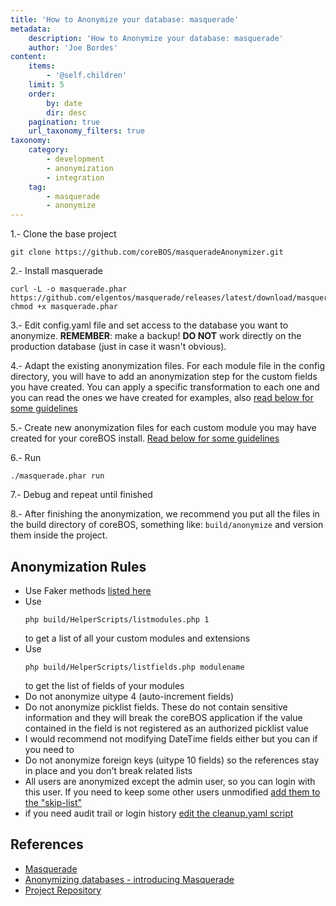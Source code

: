 ```yaml
---
title: 'How to Anonymize your database: masquerade'
metadata:
    description: 'How to Anonymize your database: masquerade'
    author: 'Joe Bordes'
content:
    items:
        - '@self.children'
    limit: 5
    order:
        by: date
        dir: desc
    pagination: true
    url_taxonomy_filters: true
taxonomy:
    category:
        - development
        - anonymization
        - integration
    tag:
        - masquerade
        - anonymize
---
```


1.- Clone the base project

    git clone https://github.com/coreBOS/masqueradeAnonymizer.git

2.- Install masquerade

    curl -L -o masquerade.phar https://github.com/elgentos/masquerade/releases/latest/download/masquerade.phar
    chmod +x masquerade.phar

3.- Edit config.yaml file and set access to the database you want to
anonymize. **REMEMBER**: make a backup! **DO NOT** work directly on the
production database (just in case it wasn't obvious).

4.- Adapt the existing anonymization files. For each module file in the
config directory, you will have to add an anonymization step for the
custom fields you have created. You can apply a specific transformation
to each one and you can read the ones we have created for examples, also
[read below for some guidelines](http://localhost/coreBOSDocumentation/developer-guide/development%20framework/anonymizedb#anonymization-rules)

5.- Create new anonymization files for each custom module you may have
created for your coreBOS install. [Read below for some guidelines](http://localhost/coreBOSDocumentation/developer-guide/development%20framework/anonymizedb#anonymization-rules)

6.- Run

    ./masquerade.phar run

7.- Debug and repeat until finished

8.- After finishing the anonymization, we recommend you put all the
files in the build directory of coreBOS, something like:
`build/anonymize` and version them inside the project.

Anonymization Rules
-------------------

-   Use Faker methods [listed here](https://github.com/fzaninotto/Faker#formatters)
-   Use 
    ```
    php build/HelperScripts/listmodules.php 1
    ```
     to get a list of all
    your custom modules and extensions
-   Use 
    ```
    php build/HelperScripts/listfields.php modulename
    ```
    to get the list of fields of your modules
-   Do not anonymize uitype 4 (auto-increment fields)
-   Do not anonymize picklist fields. These do not contain sensitive
    information and they will break the coreBOS application if the value
    contained in the field is not registered as an authorized picklist
    value
-   I would recommend not modifying DateTime fields either but you can
    if you need to
-   Do not anonymize foreign keys (uitype 10 fields) so the references
    stay in place and you don't break related lists
-   All users are anonymized except the admin user, so you can login
    with this user. If you need to keep some other users unmodified [add them to the "skip-list"](https://github.com/coreBOS/masqueradeAnonymizer/blob/main/config/corebos/vtiger_users.yaml#L4)
-   if you need audit trail or login history [edit the cleanup.yaml script](https://github.com/coreBOS/masqueradeAnonymizer/blob/main/config/corebos/cleanup.yaml)

References
----------

-   [Masquerade](https://github.com/elgentos/masquerade)
-   [Anonymizing databases - introducing Masquerade](https://elgentos.nl/blog/anonymizing-databases-introducing-masquerade/)
-   [Project Repository](https://github.com/coreBOS/masqueradeAnonymizer.git)

